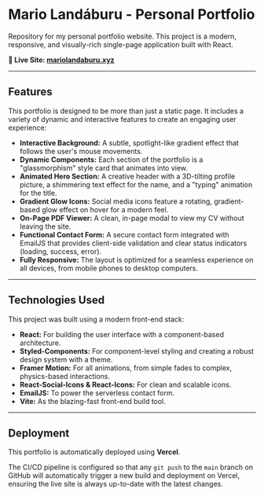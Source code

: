 # Mario Landáburu - Personal Portfolio

Repository for my personal portfolio website. This project is a modern, responsive, and visually-rich single-page application built with React.

**🚀 Live Site: [mariolandaburu.xyz](https://mariolandaburu.xyz)**

---

## Features

This portfolio is designed to be more than just a static page. It includes a variety of dynamic and interactive features to create an engaging user experience:

* **Interactive Background:** A subtle, spotlight-like gradient effect that follows the user's mouse movements.
* **Dynamic Components:** Each section of the portfolio is a "glassmorphism" style card that animates into view.
* **Animated Hero Section:** A creative header with a 3D-tilting profile picture, a shimmering text effect for the name, and a "typing" animation for the title.
* **Gradient Glow Icons:** Social media icons feature a rotating, gradient-based glow effect on hover for a modern feel.
* **On-Page PDF Viewer:** A clean, in-page modal to view my CV without leaving the site.
* **Functional Contact Form:** A secure contact form integrated with EmailJS that provides client-side validation and clear status indicators (loading, success, error).
* **Fully Responsive:** The layout is optimized for a seamless experience on all devices, from mobile phones to desktop computers.

---

## Technologies Used

This project was built using a modern front-end stack:

* **React:** For building the user interface with a component-based architecture.
* **Styled-Components:** For component-level styling and creating a robust design system with a theme.
* **Framer Motion:** For all animations, from simple fades to complex, physics-based interactions.
* **React-Social-Icons & React-Icons:** For clean and scalable icons.
* **EmailJS:** To power the serverless contact form.
* **Vite:** As the blazing-fast front-end build tool.

---

## Deployment

This portfolio is automatically deployed using **Vercel**.

The CI/CD pipeline is configured so that any `git push` to the `main` branch on GitHub will automatically trigger a new build and deployment on Vercel, ensuring the live site is always up-to-date with the latest changes.
